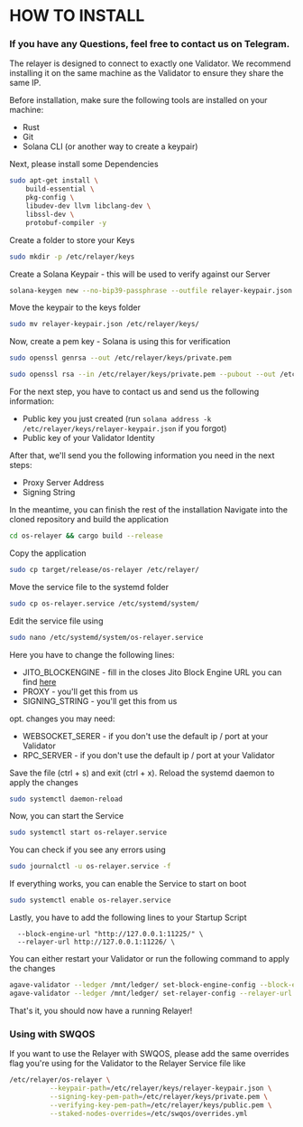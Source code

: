 # HOW TO INSTALL

### If you have any Questions, feel free to contact us on Telegram.
The relayer is designed to connect to exactly one Validator. We recommend installing it on the same machine as the Validator to ensure they share the same IP.

Before installation, make sure the following tools are installed on your machine:
- Rust
- Git
- Solana CLI (or another way to create a keypair)

Next, please install some Dependencies
```bash
sudo apt-get install \
    build-essential \
    pkg-config \
    libudev-dev llvm libclang-dev \
    libssl-dev \
    protobuf-compiler -y
```

Create a folder to store your Keys
```bash
sudo mkdir -p /etc/relayer/keys
```

Create a Solana Keypair - this will be used to verify against our Server
```bash
solana-keygen new --no-bip39-passphrase --outfile relayer-keypair.json
```

Move the keypair to the keys folder
```bash
sudo mv relayer-keypair.json /etc/relayer/keys/
```

Now, create a pem key - Solana is using this for verification
```bash
sudo openssl genrsa --out /etc/relayer/keys/private.pem
```
```bash
sudo openssl rsa --in /etc/relayer/keys/private.pem --pubout --out /etc/relayer/keys/public.pem
```

For the next step, you have to contact us and send us the following information:
- Public key you just created (run `solana address -k /etc/relayer/keys/relayer-keypair.json` if you forgot)
- Public key of your Validator Identity

After that, we'll send you the following information you need in the next steps:
- Proxy Server Address
- Signing String

In the meantime, you can finish the rest of the installation
Navigate into the cloned repository and build the application
```bash
cd os-relayer && cargo build --release
```

Copy the application
```bash
sudo cp target/release/os-relayer /etc/relayer/
```

Move the service file to the systemd folder
```bash
sudo cp os-relayer.service /etc/systemd/system/
```

Edit the service file using
```bash
sudo nano /etc/systemd/system/os-relayer.service
```

Here you have to change the following lines:
- JITO_BLOCKENGINE - fill in the closes Jito Block Engine URL you can find [here](https://docs.jito.wtf/lowlatencytxnsend/#api)
- PROXY - you'll get this from us
- SIGNING_STRING - you'll get this from us

opt. changes you may need:
- WEBSOCKET_SERER - if you don't use the default ip / port at your Validator
- RPC_SERVER - if you don't use the default ip / port at your Validator

Save the file (ctrl + s) and exit (ctrl + x).
Reload the systemd daemon to apply the changes
```bash
sudo systemctl daemon-reload
```

Now, you can start the Service
```bash
sudo systemctl start os-relayer.service
```

You can check if you see any errors using
```bash
sudo journalctl -u os-relayer.service -f
```

If everything works, you can enable the Service to start on boot
```bash
sudo systemctl enable os-relayer.service
```

Lastly, you have to add the following lines to your Startup Script
```
  --block-engine-url "http://127.0.0.1:11225/" \
  --relayer-url http://127.0.0.1:11226/ \
```

You can either restart your Validator or run the following command to apply the changes
```bash
agave-validator --ledger /mnt/ledger/ set-block-engine-config --block-engine-url "http://127.0.0.1:11225"
agave-validator --ledger /mnt/ledger/ set-relayer-config --relayer-url http://127.0.0.1:11226
```

That's it, you should now have a running Relayer!

### Using with SWQOS
If you want to use the Relayer with SWQOS, please add the same overrides flag you're using for the Validator to the Relayer Service file like
```bash
/etc/relayer/os-relayer \
          --keypair-path=/etc/relayer/keys/relayer-keypair.json \
          --signing-key-pem-path=/etc/relayer/keys/private.pem \
          --verifying-key-pem-path=/etc/relayer/keys/public.pem \
          --staked-nodes-overrides=/etc/swqos/overrides.yml
```